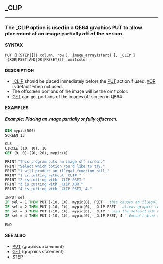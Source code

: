 ## _CLIP
---

### The _CLIP option is used in a QB64 graphics PUT to allow placement of an image partially off of the screen.

#### SYNTAX

`PUT [[[STEP]]]( column, row ), image_array(start) [, _CLIP ] [{XOR|PSET|AND|OR|PRESET}][, omitcolor ]`

#### DESCRIPTION
* [_CLIP](./_CLIP.md) should be placed immediately before the [PUT](./PUT.md) action if used. [XOR](./XOR.md) is default when not used.
* The offscreen portions of the image will be the omit color.
* [GET](./GET.md) can get portions of the images off screen in QB64 .


#### EXAMPLES
##### Example: Placing an image partially or fully offscreen.
```vb
DIM mypic(500)
SCREEN 13

CLS
CIRCLE (10, 10), 10
GET (0, 0)-(20, 20), mypic(0)

PRINT "This program puts an image off screen."
PRINT "Select which option you'd like to try."
PRINT "1 will produce an illegal function call."
PRINT "1 is putting without _CLIP."
PRINT "2 is putting with _CLIP PSET."
PRINT "3 is putting with _CLIP XOR."
PRINT "4 is putting with _CLIP PSET, 4."

INPUT sel
IF sel = 1 THEN PUT (-10, 10), mypic(0), PSET ' this causes an illegal function call
IF sel = 2 THEN PUT (-10, 10), mypic(0), _CLIP PSET ' allows graphic to be drawn off-screen
IF sel = 3 THEN PUT (-10, 10), mypic(0), _CLIP ' uses the default PUT XOR operation
IF sel = 4 THEN PUT (-10, 10), mypic(0), _CLIP PSET, 4 ' doesn't draw red pixels

END
```
  


#### SEE ALSO
* [PUT](./PUT.md) (graphics statement)
* [GET](./GET.md) (graphics statement)
* [STEP](./STEP.md)
